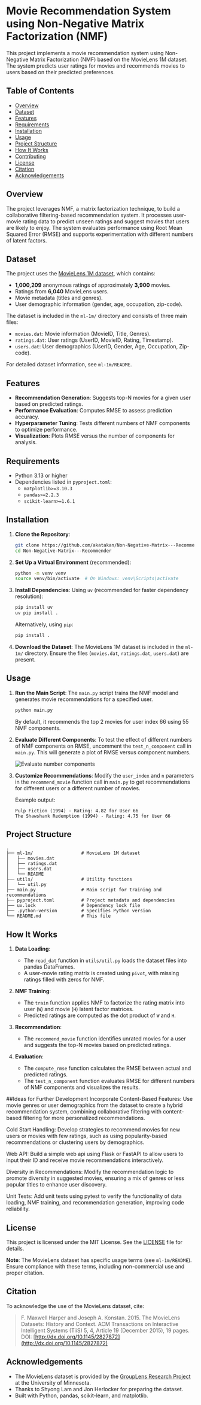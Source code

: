 # Movie Recommendation System using Non-Negative Matrix Factorization (NMF)

This project implements a movie recommendation system using Non-Negative Matrix Factorization (NMF) based on the MovieLens 1M dataset. The system predicts user ratings for movies and recommends movies to users based on their predicted preferences.

## Table of Contents
- [Overview](#overview)
- [Dataset](#dataset)
- [Features](#features)
- [Requirements](#requirements)
- [Installation](#installation)
- [Usage](#usage)
- [Project Structure](#project-structure)
- [How It Works](#how-it-works)
- [Contributing](#contributing)
- [License](#license)
- [Citation](#citation)
- [Acknowledgements](#acknowledgements)

## Overview
The project leverages NMF, a matrix factorization technique, to build a collaborative filtering-based recommendation system. It processes user-movie rating data to predict unseen ratings and suggest movies that users are likely to enjoy. The system evaluates performance using Root Mean Squared Error (RMSE) and supports experimentation with different numbers of latent factors.

## Dataset
The project uses the [MovieLens 1M dataset](https://grouplens.org/datasets/movielens/1m/), which contains:
- **1,000,209** anonymous ratings of approximately **3,900** movies.
- Ratings from **6,040** MovieLens users.
- Movie metadata (titles and genres).
- User demographic information (gender, age, occupation, zip-code).

The dataset is included in the `ml-1m/` directory and consists of three main files:
- `movies.dat`: Movie information (MovieID, Title, Genres).
- `ratings.dat`: User ratings (UserID, MovieID, Rating, Timestamp).
- `users.dat`: User demographics (UserID, Gender, Age, Occupation, Zip-code).

For detailed dataset information, see `ml-1m/README`.

## Features
- **Recommendation Generation**: Suggests top-N movies for a given user based on predicted ratings.
- **Performance Evaluation**: Computes RMSE to assess prediction accuracy.
- **Hyperparameter Tuning**: Tests different numbers of NMF components to optimize performance.
- **Visualization**: Plots RMSE versus the number of components for analysis.

## Requirements
- Python 3.13 or higher
- Dependencies listed in `pyproject.toml`:
  - `matplotlib>=3.10.3`
  - `pandas>=2.2.3`
  - `scikit-learn>=1.6.1`

## Installation
1. **Clone the Repository**:
   ```bash
   git clone https://github.com/akatakan/Non-Negative-Matrix---Recommender.git
   cd Non-Negative-Matrix---Recommender
   ```

2. **Set Up a Virtual Environment** (recommended):
   ```bash
   python -m venv venv
   source venv/bin/activate  # On Windows: venv\Scripts\activate
   ```

3. **Install Dependencies**:
   Using `uv` (recommended for faster dependency resolution):
   ```bash
   pip install uv
   uv pip install .
   ```
   Alternatively, using `pip`:
   ```bash
   pip install .
   ```

4. **Download the Dataset**:
   The MovieLens 1M dataset is included in the `ml-1m/` directory. Ensure the files (`movies.dat`, `ratings.dat`, `users.dat`) are present.

## Usage
1. **Run the Main Script**:
   The `main.py` script trains the NMF model and generates movie recommendations for a specified user.
   ```bash
   python main.py
   ```
   By default, it recommends the top 2 movies for user index 66 using 55 NMF components.

2. **Evaluate Different Components**:
   To test the effect of different numbers of NMF components on RMSE, uncomment the `test_n_component` call in `main.py`. This will generate a plot of RMSE versus component numbers.

   ![Evaluate number components](nmf/assets/test_n_components.png)

3. **Customize Recommendations**:
   Modify the `user_index` and `n` parameters in the `recommend_movie` function call in `main.py` to get recommendations for different users or a different number of movies.

   Example output:
   ```
   Pulp Fiction (1994) - Rating: 4.82 for User 66
   The Shawshank Redemption (1994) - Rating: 4.75 for User 66
   ```

## Project Structure
```
.
├── ml-1m/                  # MovieLens 1M dataset
│   ├── movies.dat
│   ├── ratings.dat
│   ├── users.dat
│   └── README
├── utils/                  # Utility functions
│   └── util.py
├── main.py                 # Main script for training and recommendations
├── pyproject.toml          # Project metadata and dependencies
├── uv.lock                 # Dependency lock file
├── .python-version         # Specifies Python version
└── README.md               # This file
```

## How It Works
1. **Data Loading**:
   - The `read_dat` function in `utils/util.py` loads the dataset files into pandas DataFrames.
   - A user-movie rating matrix is created using `pivot`, with missing ratings filled with zeros for NMF.

2. **NMF Training**:
   - The `train` function applies NMF to factorize the rating matrix into user (`W`) and movie (`H`) latent factor matrices.
   - Predicted ratings are computed as the dot product of `W` and `H`.

3. **Recommendation**:
   - The `recommend_movie` function identifies unrated movies for a user and suggests the top-N movies based on predicted ratings.

4. **Evaluation**:
   - The `compute_rmse` function calculates the RMSE between actual and predicted ratings.
   - The `test_n_component` function evaluates RMSE for different numbers of NMF components and visualizes the results.

##Ideas for Further Development
Incorporate Content-Based Features: Use movie genres or user demographics from the dataset to create a hybrid recommendation system, combining collaborative filtering with content-based filtering for more personalized recommendations.

Cold Start Handling: Develop strategies to recommend movies for new users or movies with few ratings, such as using popularity-based recommendations or clustering users by demographics.

Web API: Build a simple web api using Flask or FastAPI to allow users to input their ID and receive movie recommendations interactively.

Diversity in Recommendations: Modify the recommendation logic to promote diversity in suggested movies, ensuring a mix of genres or less popular titles to enhance user discovery.

Unit Tests: Add unit tests using pytest to verify the functionality of data loading, NMF training, and recommendation generation, improving code reliability.

## License
This project is licensed under the MIT License. See the [LICENSE](LICENSE) file for details.

**Note**: The MovieLens dataset has specific usage terms (see `ml-1m/README`). Ensure compliance with these terms, including non-commercial use and proper citation.

## Citation
To acknowledge the use of the MovieLens dataset, cite:
> F. Maxwell Harper and Joseph A. Konstan. 2015. The MovieLens Datasets: History and Context. ACM Transactions on Interactive Intelligent Systems (TiiS) 5, 4, Article 19 (December 2015), 19 pages. DOI: [http://dx.doi.org/10.1145/2827872](http://dx.doi.org/10.1145/2827872)

## Acknowledgements
- The MovieLens dataset is provided by the [GroupLens Research Project](http://www.grouplens.org/) at the University of Minnesota.
- Thanks to Shyong Lam and Jon Herlocker for preparing the dataset.
- Built with Python, pandas, scikit-learn, and matplotlib.
